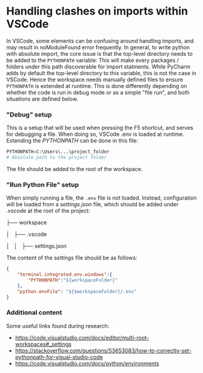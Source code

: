 # **Handling clashes on imports within VSCode**
In VSCode, some elements can be confusing around handling imports, and may result in noModuleFound error frequently. In general, to write python with absolute import, the core issue is that the top-level directory needs to be added to the `PYTHONPATH` variable: This will make every packages / folders under this path discoverable for import statments. While PyCharm adds by default the top-level directory to this variable, this is not the case in VSCode. Hence the workspace needs manually defined files to ensure `PYTHONPATH` is extended at runtime. This is done differently depending on whether the code is run in debug mode or as a simple "file run", and both situations are defined below.


### **"Debug" setup**
This is a setup that will be used when pressing the F5 shortcut, and serves for debugging a file. When doing so, VSCode .env is loaded at runtime. Extending the *PYTHONPATH* can be done in this file:

``` py
PYTHONPATH=C:\Users\...\project_folder
# Absolute path to the project folder
```
The file should be added to the root of the workspace.


### **"Run Python File" setup**
When simply running a file, the `.env` file is not loaded. Instead, configuration will be loaded from a *settings.json* file, which should be added under *.vscode* at the root of the project:

├── workspace

│   ├── .vscode

│   │   ├── settings.json

The content of the *settings* file should be as follows:
```json
{
    "terminal.integrated.env.windows":{
        "PYTHONPATH":"${workspaceFolder}"
    },
    "python.envFile": "${$workspaceFolder}/.env"
}
```


### Additional content
Some useful links found during research:
- https://code.visualstudio.com/docs/editor/multi-root-workspaces#_settings
- https://stackoverflow.com/questions/53653083/how-to-correctly-set-pythonpath-for-visual-studio-code
- https://code.visualstudio.com/docs/python/environments
